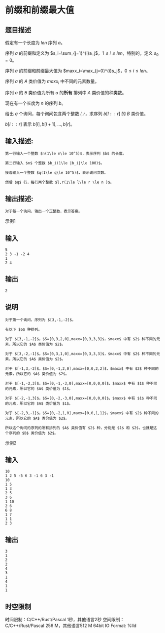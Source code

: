 # 前缀和前缀最大值

## 题目描述

假定有一个长度为 $len$ 序列 $a$。  
  
序列 $a$ 的前缀和定义为 $s_i=\sum_{j=1}^{i}a_j$，$1\le i\le len$，特别的，定义 $s_0=0$。  
  
序列 $a$ 的前缀和前缀最大值为 $maxx_i=\max_{j=0}^{i}s_j$，$0\le i\le len$。  
  
序列 $a$ 的 $A$ 类价值为 $maxx_i$ 中不同的元素数量。  
  
序列 $a$ 的 $B$ 类价值为所有 $a$ 的**所有** 排列中 $A$ 类价值的种类数。  
  
现在有一个长度为 $n$ 的序列 $b$。  
  
给出 $q$ 个询问，每个询问包含两个整数 $l,r$，求序列 $b[l::r]$ 的 $B$ 类价值。  
  
$b[l::r]$ 表示 $b[l],b[l+1],...,b[r]$。

## 输入描述:
    
    
    第一行输入一个整数 $n(1\le n\le 10^5)$，表示序列 $b$ 的长度。  
      
    第二行输入 $n$ 个整数 $b_i(1\le |b_i|\le 100)$。  
      
    接着输入一个整数 $q(1\le q\le 10^5)$，表示询问次数。  
      
    然后 $q$ 行，每行两个整数 $l,r(1\le l\le r \le n )$。

## 输出描述:
    
    
    对于每一个询问，输出一个正整数，表示答案。

示例1 

## 输入
    
    
    5
    2 3 -1 -2 4
    1
    2 4

## 输出
    
    
    2

## 说明
    
    
    对于第一个询问，序列为 $[3,-1,-2]$。  
      
    有以下 $6$ 种排列。  
      
    对于 $[3,-1,-2]$，$S=[0,3,2,0],maxx=[0,3,3,3]$，$maxx$ 中有 $2$ 种不同的元素，所以它的 $A$ 类价值为 $2$。  
      
    对于 $[3,-2,-1]$，$S=[0,3,1,0],maxx=[0,3,3,3]$，$maxx$ 中有 $2$ 种不同的元素，所以它的 $A$ 类价值为 $2$。  
      
    对于 $[-1,3,-2]$，$S=[0,-1,2,0],maxx=[0,0,2,2]$，$maxx$ 中有 $2$ 种不同的元素，所以它的 $A$ 类价值为 $2$。  
      
    对于 $[-1,-2,3]$，$S=[0,-1,-3,0],maxx=[0,0,0,0]$，$maxx$ 中有 $1$ 种不同的元素，所以它的 $A$ 类价值为 $1$。  
      
    对于 $[-2,-1,3]$，$S=[0,-2,-3,0],maxx=[0,0,0,0]$，$maxx$ 中有 $1$ 种不同的元素，所以它的 $A$ 类价值为 $1$。  
      
    对于 $[-2,3,-1]$，$S=[0,-2,1,0],maxx=[0,0,1,1]$，$maxx$ 中有 $2$ 种不同的元素，所以它的 $A$ 类价值为 $2$。  
      
    所以这个询问的序列的所有排列的 $A$ 类价值有 $2$ 种，分别是 $1$ 和 $2$，也就是这个序列的 $B$ 类价值为 $2$。

示例2 

## 输入
    
    
    10
    1 2 5 -5 6 3 -1 6 3 -1
    10
    1 5
    1 3
    2 5
    3 6
    1 10
    2 6
    6 8
    1 7
    1 1
    2 3

## 输出
    
    
    3
    1
    2
    2
    4
    3
    1
    4
    1
    1


## 时空限制

时间限制：C/C++/Rust/Pascal 1秒，其他语言2秒
空间限制：C/C++/Rust/Pascal 256 M，其他语言512 M
64bit IO Format: %lld